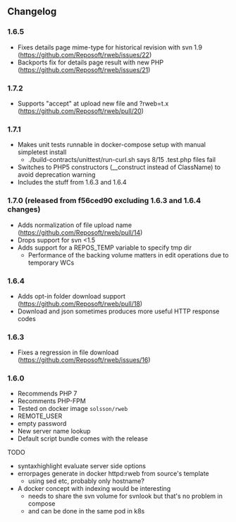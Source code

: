 
## Changelog

### 1.6.5

 * Fixes details page mime-type for historical revision with svn 1.9 (https://github.com/Reposoft/rweb/issues/22)
 * Backports fix for details page result with new PHP (https://github.com/Reposoft/rweb/issues/21)

### 1.7.2

 * Supports "accept" at upload new file and ?rweb=t.x (https://github.com/Reposoft/rweb/pull/20)

### 1.7.1

 * Makes unit tests runnable in docker-compose setup with manual simpletest install
   - ./build-contracts/unittest/run-curl.sh says 8/15 .test.php files fail
 * Switches to PHP5 constructors (__construct instead of ClassName) to avoid deprecation warning
 * Includes the stuff from 1.6.3 and 1.6.4

### 1.7.0 (released from f56ced90 excluding 1.6.3 and 1.6.4 changes)

 * Adds normalization of file upload name (https://github.com/Reposoft/rweb/pull/14)
 * Drops support for svn <1.5
 * Adds support for a REPOS_TEMP variable to specify tmp dir
   - Performance of the backing volume matters in edit operations due to temporary WCs

### 1.6.4

 * Adds opt-in folder download support (https://github.com/Reposoft/rweb/pull/18)
 * Download and json sometimes produces more useful HTTP response codes

### 1.6.3

 * Fixes a regression in file download (https://github.com/Reposoft/rweb/issues/16)

### 1.6.0

 * Recommends PHP 7
 * Recomments PHP-FPM
 * Tested on docker image `solsson/rweb`
 * REMOTE_USER
 * empty password
 * New server name lookup
 * Default script bundle comes with the release

TODO
 * syntaxhighlight evaluate server side options
 * errorpages generate in docker httpd:rweb from source's template
   - using sed etc, probably only hostname?
 * A docker concept with indexing would be interesting
   - needs to share the svn volume for svnlook but that's no problem in compose
   - and can be done in the same pod in k8s
